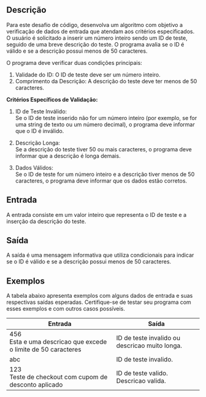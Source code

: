## Descrição
Para este desafio de código, desenvolva um algoritmo com objetivo a verificação de dados de entrada que atendam aos critérios especificados. O usuário é solicitado a inserir um número inteiro sendo um ID de teste, seguido de uma breve descrição do teste. O programa avalia se o ID é válido e se a descrição possui menos de 50 caracteres.

O programa deve verificar duas condições principais:

1. Validade do ID: O ID de teste deve ser um número inteiro.
2. Comprimento da Descrição: A descrição do teste deve ter menos de 50 caracteres.

<b>Critérios Específicos de Validação:</b>

1. ID de Teste Inválido:<br>
        Se o ID de teste inserido não for um número inteiro (por exemplo, se for uma string de texto ou um número decimal), o programa deve informar que o ID é inválido.

2. Descrição Longa:<br>
        Se a descrição do teste tiver 50 ou mais caracteres, o programa deve informar que a descrição é longa demais.  

3. Dados Válidos:<br>
        Se o ID de teste for um número inteiro e a descrição tiver menos de 50 caracteres, o programa deve informar que os dados estão corretos.

## Entrada
A entrada consiste em um valor inteiro que representa o ID de teste e a inserção da descrição do teste.

## Saída
A saída é uma mensagem informativa que utiliza condicionais para indicar se o ID é válido e se a descrição possui menos de 50 caracteres.

## Exemplos
A tabela abaixo apresenta exemplos com alguns dados de entrada e suas respectivas saídas esperadas. Certifique-se de testar seu programa com esses exemplos e com outros casos possíveis.

|Entrada    |	Saída |
|-----------|---------|
|456 <br> Esta e uma descricao que excede o limite de 50 caracteres	| ID de teste invalido ou descricao muito longa.|
|abc	|   ID de teste invalido.|
|123<br>Teste de checkout com cupom de desconto aplicado    | ID de teste valido.<br>Descricao valida.|